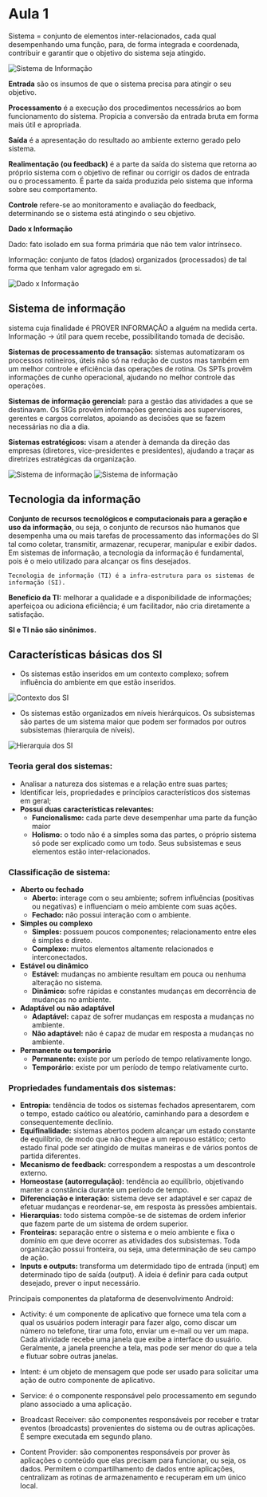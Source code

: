 # Aula 1

Sistema = conjunto de elementos inter-relacionados, cada qual desempenhando uma função, para, de forma integrada e coordenada, contribuir e garantir que o objetivo do sistema seja atingido.

![Sistema de Informação](/media/realimentação.png)

**Entrada** são os insumos de que o sistema precisa para atingir o seu objetivo.

**Processamento** é a execução dos procedimentos necessários ao bom funcionamento do sistema. Propicia a conversão da entrada bruta em forma mais útil e apropriada.

**Saída** é a apresentação do resultado ao ambiente externo gerado pelo sistema.

**Realimentação (ou feedback)** é a parte da saída do sistema que retorna ao próprio sistema com o objetivo de refinar ou corrigir os dados de entrada ou o processamento. É parte da saída produzida pelo sistema que informa sobre seu comportamento.

**Controle** refere-se ao monitoramento e avaliação do feedback, determinando se o sistema está atingindo o seu objetivo.

**Dado x Informação**

Dado: fato isolado em sua forma primária que não tem valor intrínseco.

Informação: conjunto de fatos (dados) organizados (processados) de tal forma que tenham valor agregado em si.

![Dado x Informação](/media/dados_informação.png)

## Sistema de informação

sistema cuja finalidade é PROVER INFORMAÇÃO a alguém na medida certa. Informação -> útil para quem recebe, possibilitando tomada de decisão.

**Sistemas de processamento de transação:** sistemas automatizaram os processos rotineiros,  úteis não só na redução de custos mas também em um melhor controle e eficiência das operações de rotina. Os SPTs provêm informações de cunho operacional, ajudando no melhor controle das operações.

**Sistemas de informação gerencial:** para a gestão das atividades a que se destinavam. Os SIGs provêm informações gerenciais aos supervisores, gerentes e cargos correlatos, apoiando as decisões que se fazem necessárias no dia a dia.

**Sistemas estratégicos:** visam a atender à demanda da direção das empresas (diretores, vice-presidentes e presidentes), ajudando a traçar as diretrizes estratégicas da organização.

![Sistema de informação](/media/sistema_informacao_piramide.png)
![Sistema de informação](/media/sistema_informacao_tabela.png)

## Tecnologia da informação

**Conjunto de recursos tecnológicos e computacionais para a geração e uso da informação**, ou seja, o  conjunto de recursos não humanos que desempenha uma ou mais tarefas de processamento das informações do SI tal como coletar, transmitir, armazenar, recuperar, manipular e exibir dados. Em sistemas de informação, a tecnologia da informação é fundamental, pois é o meio utilizado para alcançar os fins desejados.

    Tecnologia de informação (TI) é a infra-estrutura para os sistemas de informação (SI).

**Benefício da TI:** melhorar a qualidade e a disponibilidade de informações; aperfeiçoa ou adiciona eficiência; é um facilitador, não cria diretamente a satisfação.

**SI e TI não são sinônimos.**

## Características básicas dos SI

- Os sistemas estão inseridos em um contexto complexo; sofrem influẽncia do ambiente em que estão inseridos.

![Contexto dos SI](/media/contexto_sistemas_informacao.png)

- Os sistemas estão organizados em níveis hierárquicos. Os subsistemas são partes de um sistema maior que podem ser formados por outros subsistemas (hierarquia de níveis).

![Hierarquia dos SI](/media/hierarquia_sistemas_informacao.png)


### Teoria geral dos sistemas:

- Analisar a natureza dos sistemas e a relação entre suas partes;
- Identificar leis, propriedades e princípios característicos dos sistemas em geral;
- **Possui duas características relevantes:**
    - **Funcionalismo:** cada parte deve desempenhar uma parte da função maior
    - **Holismo:** o todo não é a simples soma das partes, o próprio sistema só pode ser explicado como um todo. Seus subsistemas e seus elementos estão inter-relacionados.

### Classificação de sistema:

- **Aberto ou fechado**
    - **Aberto:** interage com o seu ambiente; sofrem influências (positivas ou negativas) e influenciam o meio ambiente com suas ações.
    - **Fechado:** não possui interação com o ambiente.
- **Simples ou complexo**
    - **Simples:** possuem poucos componentes; relacionamento entre eles é simples e direto.
    - **Complexo:** muitos elementos altamente relacionados e interconectados.
- **Estável ou dinâmico**
    - **Estável:** mudanças no ambiente resultam em pouca ou nenhuma alteração no sistema.
    - **Dinâmico:** sofre rápidas e constantes mudanças em decorrência de mudanças no ambiente.
- **Adaptável ou não adaptável**
    - **Adaptável:** capaz de sofrer mudanças em resposta a mudanças no ambiente.
    - **Não adaptável:** não é capaz de mudar em resposta a mudanças no ambiente.
- **Permanente ou temporário**
    - **Permanente:** existe por um período de tempo relativamente longo.
    - **Temporário:** existe por um período de tempo relativamente curto.

### Propriedades fundamentais dos sistemas:
- **Entropia:** tendência de todos os sistemas fechados apresentarem, com o tempo, estado caótico ou aleatório, caminhando para a desordem e consequentemente declínio.
- **Equifinalidade:** sistemas abertos podem alcançar um estado constante de equilíbrio, de modo que não chegue a um repouso estático; certo estado final pode ser atingido de muitas maneiras e de vários pontos de partida diferentes.
- **Mecanismo de feedback:** correspondem a respostas a um descontrole externo.
- **Homeostase (autorregulação):** tendência ao equilíbrio, objetivando manter a constância durante um período de tempo.
- **Diferenciação e interação:** sistema deve ser adaptável e ser capaz de efetuar mudanças e reordenar-se, em resposta às pressões ambientais.
- **Hierarquias:** todo sistema compõe-se de sistemas de ordem inferior que fazem parte de um sistema de ordem superior.
- **Fronteiras:** separação entre o sistema e o meio ambiente e fixa o domínio em que deve ocorrer as atividades dos subsistemas. Toda organização possui fronteira, ou seja, uma determinação de seu campo de ação.
- **Inputs e outputs:** transforma um determidado tipo de entrada (input) em determinado tipo de saída (output). A ideia é definir para cada output desejado, prever o input necessário.

Principais componentes da plataforma de desenvolvimento Android:

- Activity: é um componente de aplicativo que fornece uma tela com a qual os usuários podem interagir para fazer algo, como discar um número no telefone, tirar uma foto, enviar um e-mail ou ver um mapa. Cada atividade recebe uma janela que exibe a interface do usuário. Geralmente, a janela preenche a tela, mas pode ser menor do que a tela e flutuar sobre outras janelas.

- Intent: é um objeto de mensagem que pode ser usado para solicitar uma ação de outro componente de aplicativo.

- Service: é o componente responsável pelo processamento em segundo plano associado a uma aplicação.

- Broadcast Receiver: são componentes responsáveis por receber e tratar eventos (broadcasts) provenientes do sistema ou de outras aplicações. É sempre executada em segundo plano.

- Content Provider: são componentes responsáveis por prover às aplicações o conteúdo que elas precisam para funcionar, ou seja, os dados. Permitem o compartilhamento de dados entre aplicações, centralizam as rotinas de armazenamento e recuperam em um único local.